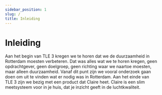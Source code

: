 ```yaml
---
sidebar_position: 1
slug: /
title: Inleiding
---
```


# Inleiding

Aan het begin van TLE 3 kregen we te horen dat we de duurzaamheid in Rotterdam moesten verbeteren. 
Dat was alles wat we te horen kregen, geen opdrachtgever, geen doelgroep, geen richting waar we naartoe moesten, maar alleen duurzaamheid. 
Vanaf dit punt zijn we vooral onderzoek gaan doen om uit te vinden wat er nodig was in Rotterdam. Aan het einde van TLE 3 zijn we bezig met een product dat Claire heet. 
Claire is een slim meetsysteem voor in je huis, dat je inzicht geeft in de luchtkwaliteit.
